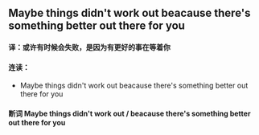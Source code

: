 ## Maybe things didn't work out beacause there's something better out there for you

#### 译：或许有时候会失败，是因为有更好的事在等着你

#### 连读：

- Maybe things didn't work out beacause there's something better out there for you

#### 断词 Maybe things didn't work out / beacause there's something better out there for you
